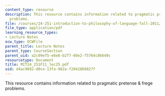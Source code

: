 ```yaml
---
content_type: resource
description: This resource contains information related to pragmatic pretense & frege
  problems.
file: /courses/24-251-introduction-to-philosophy-of-language-fall-2011/d4ac9892d0ce13fa982af2042068827f_MIT24_251F11_lec25.pdf
file_type: application/pdf
learning_resource_types:
- Lecture Notes
ocw_type: OCWFile
parent_title: Lecture Notes
parent_type: CourseSection
parent_uid: a2c09ef5-e6e8-b2f7-60e2-f5764c86649c
resourcetype: Document
title: MIT24_251F11_lec25.pdf
uid: d4ac9892-d0ce-13fa-982a-f2042068827f
---
```

This resource contains information related to pragmatic pretense & frege problems.